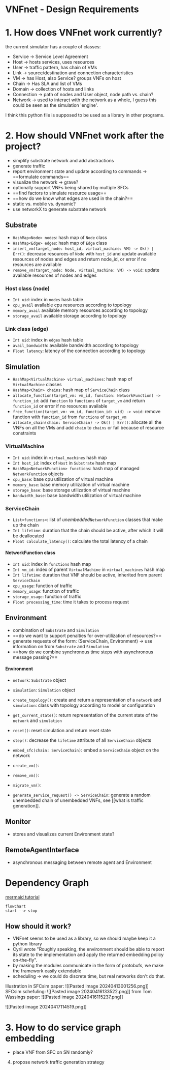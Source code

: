 
# VNFnet - Design Requirements

# 1. How does VNFnet work currently?
the current simulator has a couple of classes:
- Service -> Service Level Agreement
- Host -> hosts services, uses resources
- User -> traffic pattern, has chain of VMs
- Link -> source/destination and connection characteristics
- VM -> has Host, also Service? groups VNFs on host
- Chain -> Has SLA and list of VMs
- Domain -> collection of hosts and links
- Connection -> path of nodes and User object, node path vs. chain?
- Network -> used to interact with the network as a whole, I guess this could be seen as the simulation 'engine'.

I think this python file is supposed to be used as a library in other programs. 


# 2. How should VNFnet work after the project?
- simplify substrate network and add abstractions
- generate traffic
- report environment state and update according to commands -> ==formulate commands==
- visualize the network -> grave?
- optionally support VNFs being shared by multiple SFCs
- ==find factors to simulate resource usage==
- ==how do we know what edges are used in the chain?==
- static vs. mobile vs. dynamic?
- use networkX to generate substrate network

## Substrate
- ```HashMap<Node> nodes```: hash map of ```Node``` class
- ```HashMap<Edge> edges```: hash map of ```Edge``` class
- ```insert_vm(target_node: host_id, virtual_machine: VM) -> Ok() | Err()```:  decrease resources of ```Node``` with ```host_id``` and update available resources of nodes and edges and return node_id, or error if no resources are available
- ```remove_vm(target_node: Node, virtual_machine: VM) -> void```: update available resources of nodes and edges 
### Host class (node)
- ```Int uid```: index in ```nodes```  hash table
- ```cpu_avail``` available cpu resources according to topology
- ```memory_avail``` available memory resources according to topology
- ```storage_avail``` available storage according to topology
### Link class (edge)
- ```Int uid```: index in ```edges``` hash table
- ```avail_bandwidth```: available bandwidth according to topology
- ```Float latency```: latency of the connection according to topology

## Simulation
- ```HashMap<VirtualMachine> virtual_machines```: hash map of ```VirtualMachine``` classes
- ```HashMap<Chain> chains```: hash map of ```ServiceChain``` class
- ```allocate_function(target_vm: vm_id, function: NetworkFunction) -> function_id```: add ```function``` to ```functions``` of ```target_vm``` and return ```function_id``` or error if no resources available
- ```free_function(target_vm: vm_id, function_id: uid) -> void```: remove function with ```function_id``` from ```functions``` of ```target_vm```
- ```allocate_chain(chain: ServiceChain) -> Ok() | Err()```: allocate all the VNFs on all the VMs and add ```chain``` to ```chains``` or fail because of resource constraints
### VirtualMachine
- ```Int uid```: index in ```virtual_machines``` hash map
- ```Int host_id```: index of ```Host``` in ```Substrate``` hash map
- ```HashMap<NetworkFunction> functions```: hash map of managed ```NetworkFunction``` objects
- ```cpu_base```: base cpu utilization of virtual machine
- ```memory_base```: base memory utilization of virtual machine
- ```storage_base```: base storage utilization of virtual machine
- ```bandwidth_base```: base bandwidth utilization of virtual machine
### ServiceChain
- ```List<functions>```: list of *unembedded*```NetworkFunction``` classes that make up the chain
- ```Int lifetime```: duration that the chain should be active, after which it will be deallocated
- ```Float calculate_latency()```: calculate the total latency of a chain
#### NetworkFunction class
- ```Int uid```: index in ```functions``` hash map
- ```Int vm_id```: index of parent ```VirtualMachine``` in ```virtual_machines``` hash map
- ```Int lifetime```: duration that VNF should be active, inherited from parent ```ServiceChain```
- ```cpu_usage```: function of traffic
- ```memory_usage```: function of traffic
- ```storage_usage```: function of traffic
- ```Float processing_time```: time it takes to process request

## Environment
- combination of ```Substrate``` and ```Simulation```
- ==do we want to support penalties for over-utilization of resources?==
- generate requests of the form: (ServiceChain, Environment) -> use information on from ```Substrate``` and ```Simulation```
- ==how do we combine synchronous time steps with asynchronous message passing?==

#### Environment
- ```network```: ```Substrate``` object
- ```simulation```: ```Simulation``` object
- ```create_topology()```: create and return a representation of a ```network``` and ```simulation```: class with topology according to model or configuration
- ```get_current_state()```: return representation of the current state of the ```network``` and  ```simulation```
- ```reset()```: reset simulation and return reset state
- ```step()```: decrease the ```lifetime``` attribute of all ```ServiceChain``` objects
- ```embed_sfc(chain: ServiceChain)```: embed a ```ServiceChain``` object on the network 
- ```create_vm()```:
- ```remove_vm()```:
- ```migrate_vm()```:

- ```generate_service_request() -> ServiceChain```: generate a random unembedded chain of unembedded VNFs, see [[what is traffic generation]].

## Monitor
- stores and visualizes current Environment state?

## RemoteAgentInterface
- asynchronous messaging between remote agent and Environment

# Dependency Graph
[mermaid tutorial](https://mermaid.js.org/intro/)
```mermaid
flowchart
start --> stop
```

## How should it work?
- VNFnet seems to be used as a library, so we should maybe keep it a python library
- Cyril wrote "Roughly speaking, the environment should be able to report its state to the implementation and apply the returned embedding policy on-the-fly".
- by making the modules communicate in the form of protobufs, we make the framework easily extendable
- scheduling -> we could do discrete time, but real networks don't do that.

Illustration in SFCsim paper: ![[Pasted image 20240413001256.png]]
SFCsim schefuling: ![[Pasted image 20240416133522.png]]
from Tom Wassings paper: ![[Pasted image 20240416115237.png]]

![[Pasted image 20240417114519.png]]

# 3. How to do service graph embedding
- place VNF from SFC on SN randomly?

4. propose network traffic generation strategy
